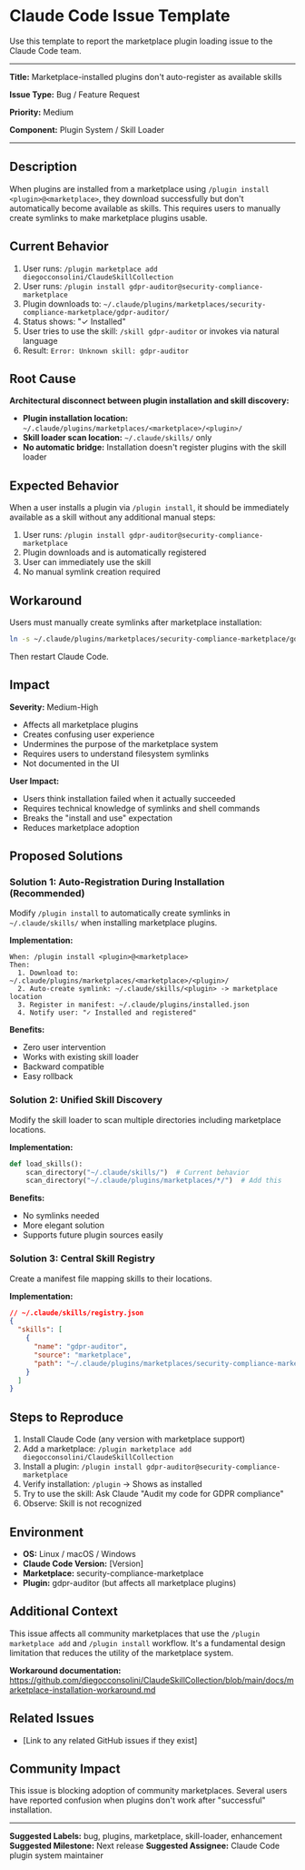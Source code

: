 # Claude Code Issue Template

Use this template to report the marketplace plugin loading issue to the Claude Code team.

---

**Title:** Marketplace-installed plugins don't auto-register as available skills

**Issue Type:** Bug / Feature Request

**Priority:** Medium

**Component:** Plugin System / Skill Loader

---

## Description

When plugins are installed from a marketplace using `/plugin install <plugin>@<marketplace>`, they download successfully but don't automatically become available as skills. This requires users to manually create symlinks to make marketplace plugins usable.

## Current Behavior

1. User runs: `/plugin marketplace add diegocconsolini/ClaudeSkillCollection`
2. User runs: `/plugin install gdpr-auditor@security-compliance-marketplace`
3. Plugin downloads to: `~/.claude/plugins/marketplaces/security-compliance-marketplace/gdpr-auditor/`
4. Status shows: "✓ Installed"
5. User tries to use the skill: `/skill gdpr-auditor` or invokes via natural language
6. Result: `Error: Unknown skill: gdpr-auditor`

## Root Cause

**Architectural disconnect between plugin installation and skill discovery:**

- **Plugin installation location:** `~/.claude/plugins/marketplaces/<marketplace>/<plugin>/`
- **Skill loader scan location:** `~/.claude/skills/` only
- **No automatic bridge:** Installation doesn't register plugins with the skill loader

## Expected Behavior

When a user installs a plugin via `/plugin install`, it should be immediately available as a skill without any additional manual steps:

1. User runs: `/plugin install gdpr-auditor@security-compliance-marketplace`
2. Plugin downloads and is automatically registered
3. User can immediately use the skill
4. No manual symlink creation required

## Workaround

Users must manually create symlinks after marketplace installation:

```bash
ln -s ~/.claude/plugins/marketplaces/security-compliance-marketplace/gdpr-auditor ~/.claude/skills/gdpr-auditor
```

Then restart Claude Code.

## Impact

**Severity:** Medium-High
- Affects all marketplace plugins
- Creates confusing user experience
- Undermines the purpose of the marketplace system
- Requires users to understand filesystem symlinks
- Not documented in the UI

**User Impact:**
- Users think installation failed when it actually succeeded
- Requires technical knowledge of symlinks and shell commands
- Breaks the "install and use" expectation
- Reduces marketplace adoption

## Proposed Solutions

### Solution 1: Auto-Registration During Installation (Recommended)

Modify `/plugin install` to automatically create symlinks in `~/.claude/skills/` when installing marketplace plugins.

**Implementation:**
```
When: /plugin install <plugin>@<marketplace>
Then:
  1. Download to: ~/.claude/plugins/marketplaces/<marketplace>/<plugin>/
  2. Auto-create symlink: ~/.claude/skills/<plugin> -> marketplace location
  3. Register in manifest: ~/.claude/plugins/installed.json
  4. Notify user: "✓ Installed and registered"
```

**Benefits:**
- Zero user intervention
- Works with existing skill loader
- Backward compatible
- Easy rollback

### Solution 2: Unified Skill Discovery

Modify the skill loader to scan multiple directories including marketplace locations.

**Implementation:**
```python
def load_skills():
    scan_directory("~/.claude/skills/")  # Current behavior
    scan_directory("~/.claude/plugins/marketplaces/*/")  # Add this
```

**Benefits:**
- No symlinks needed
- More elegant solution
- Supports future plugin sources easily

### Solution 3: Central Skill Registry

Create a manifest file mapping skills to their locations.

**Implementation:**
```json
// ~/.claude/skills/registry.json
{
  "skills": [
    {
      "name": "gdpr-auditor",
      "source": "marketplace",
      "path": "~/.claude/plugins/marketplaces/security-compliance-marketplace/gdpr-auditor"
    }
  ]
}
```

## Steps to Reproduce

1. Install Claude Code (any version with marketplace support)
2. Add a marketplace: `/plugin marketplace add diegocconsolini/ClaudeSkillCollection`
3. Install a plugin: `/plugin install gdpr-auditor@security-compliance-marketplace`
4. Verify installation: `/plugin` → Shows as installed
5. Try to use the skill: Ask Claude "Audit my code for GDPR compliance"
6. Observe: Skill is not recognized

## Environment

- **OS:** Linux / macOS / Windows
- **Claude Code Version:** [Version]
- **Marketplace:** security-compliance-marketplace
- **Plugin:** gdpr-auditor (but affects all marketplace plugins)

## Additional Context

This issue affects all community marketplaces that use the `/plugin marketplace add` and `/plugin install` workflow. It's a fundamental design limitation that reduces the utility of the marketplace system.

**Workaround documentation:** https://github.com/diegocconsolini/ClaudeSkillCollection/blob/main/docs/marketplace-installation-workaround.md

## Related Issues

- [Link to any related GitHub issues if they exist]

## Community Impact

This issue is blocking adoption of community marketplaces. Several users have reported confusion when plugins don't work after "successful" installation.

---

**Suggested Labels:** bug, plugins, marketplace, skill-loader, enhancement
**Suggested Milestone:** Next release
**Suggested Assignee:** Claude Code plugin system maintainer
